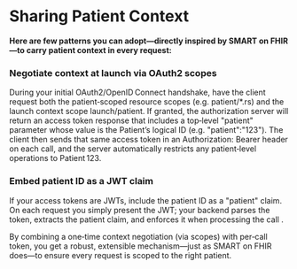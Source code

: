 # Sharing Patient Context

**Here are few patterns you can adopt—directly inspired by SMART on FHIR—to carry patient context in every request:**

### Negotiate context at launch via OAuth2 scopes

During your initial OAuth2/OpenID Connect handshake, have the client request both the patient‑scoped resource scopes (e.g. patient/*.rs) and the launch context scope launch/patient.  If granted, the authorization server will return an access token response that includes a top‑level "patient" parameter whose value is the Patient’s logical ID (e.g. "patient":"123").  The client then sends that same access token in an Authorization: Bearer <token> header on each call, and the server automatically restricts any patient‑level operations to Patient 123.

### Embed patient ID as a JWT claim

If your access tokens are JWTs, include the patient ID as a "patient" claim.  On each request you simply present the JWT; your backend parses the token, extracts the patient claim, and enforces it when processing the call  .


By combining a one‑time context negotiation (via scopes) with per‑call token, you get a robust, extensible mechanism—just as SMART on FHIR does—to ensure every request is scoped to the right patient.
